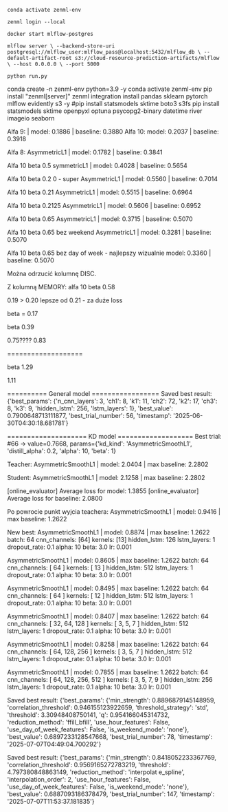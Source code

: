 `conda activate zenml-env`

`zenml login --local`

`docker start mlflow-postgres`

`mlflow server \
  --backend-store-uri postgresql://mlflow_user:mlflow_pass@localhost:5432/mlflow_db \
  --default-artifact-root s3://cloud-resource-prediction-artifacts/mlflow \
  --host 0.0.0.0 \
  --port 5000`

`python run.py`


conda create -n zenml-env python=3.9 -y
conda activate zenml-env
pip install "zenml[server]"
zenml integration install pandas sklearn pytorch mlflow evidently s3 -y
#pip install statsmodels sktime boto3 s3fs
pip install statsmodels sktime openpyxl optuna psycopg2-binary datetime river imageio seaborn


Alfa 9:
 |  model: 0.1886  |  baseline: 0.3880
Alfa 10:
 model: 0.2037  |  baseline: 0.3918

Alfa 8:
AsymmetricL1  |  model: 0.1782  |  baseline: 0.3841

Alfa 10 beta 0.5
symmetricL1  |  model: 0.4028  |  baseline: 0.5654

Alfa 10 beta 0.2 0 - super
AsymmetricL1  |  model: 0.5560  |  baseline: 0.7014

Alfa 10 beta 0.21
AsymmetricL1  |  model: 0.5515  |  baseline: 0.6964

Alfa 10 beta 0.2125
AsymmetricL1  |  model: 0.5606  |  baseline: 0.6952

Alfa 10 beta 0.65
AsymmetricL1  |  model: 0.3715  |  baseline: 0.5070

Alfa 10 beta 0.65 bez weekend
AsymmetricL1  |  model: 0.3281  |  baseline: 0.5070

Alfa 10 beta 0.65 bez day of week - najlepszy wizualnie
model: 0.3360  |  baseline: 0.5070


Można odrzucić kolumnę DISC.


Z kolumną MEMORY:
alfa 10 beta 0.58

0.19 > 0.20 lepsze od 0.21 - za duże loss

beta    = 0.17

beta    0.39

0.75????
0.83



===================

beta 1.29

1.11




========== General model =================
Saved best result: {'best_params': {'n_cnn_layers': 3, 'ch1': 8, 'k1': 11, 'ch2': 72, 'k2': 17, 'ch3': 8, 'k3': 9, 'hidden_lstm': 256, 'lstm_layers': 1}, 'best_value': 0.7900648713111877, 'best_trial_number': 56, 'timestamp': '2025-06-30T04:30:18.681781'}


==================== KD model ===================
Best trial: #66 → value=0.7668, params={'kd_kind': 'AsymmetricSmoothL1', 'distill_alpha': 0.2, 'alpha': 10, 'beta': 1}



Teacher:
AsymmetricSmoothL1  |  model: 2.0404  |  max baseline: 2.2802

Student:
 AsymmetricSmoothL1  |  model: 2.1258  |  max baseline: 2.2802


[online_evaluator] Average loss for model: 1.3855
[online_evaluator] Average loss for baseline: 2.0800


Po powrocie punkt wyjcia teachera:
AsymmetricSmoothL1  |  model: 0.9416  |  max baseline: 1.2622


New best:
AsymmetricSmoothL1  |  model: 0.8874  |  max baseline: 1.2622
  batch: 64
  cnn_channels: [64]
  kernels: [13]
  hidden_lstm: 126
  lstm_layers: 1
  dropout_rate: 0.1
  alpha: 10
  beta: 3.0
  lr: 0.001


AsymmetricSmoothL1  |  model: 0.8605  |  max baseline: 1.2622
  batch: 64
  cnn_channels: [ 64 ]
  kernels: [ 13 ]
  hidden_lstm: 512
  lstm_layers: 1
  dropout_rate: 0.1
  alpha: 10
  beta: 3.0
  lr: 0.001



AsymmetricSmoothL1  |  model: 0.8495  |  max baseline: 1.2622
  batch: 64
  cnn_channels: [ 64 ]
  kernels: [ 12 ]
  hidden_lstm: 512
  lstm_layers: 1
  dropout_rate: 0.1
  alpha: 10
  beta: 3.0
  lr: 0.001


AsymmetricSmoothL1  |  model: 0.8407  |  max baseline: 1.2622
  batch: 64
  cnn_channels: [ 32, 64, 128 ]
  kernels: [ 3, 5, 7 ]
  hidden_lstm: 512
  lstm_layers: 1
  dropout_rate: 0.1
  alpha: 10
  beta: 3.0
  lr: 0.001


AsymmetricSmoothL1  |  model: 0.8258  |  max baseline: 1.2622
  batch: 64
  cnn_channels: [ 64, 128, 256 ]
  kernels: [ 3, 5, 7 ]
  hidden_lstm: 512
  lstm_layers: 1
  dropout_rate: 0.1
  alpha: 10
  beta: 3.0
  lr: 0.001

AsymmetricSmoothL1  |  model: 0.7855  |  max baseline: 1.2622
  batch: 64
  cnn_channels: [ 64, 128, 256, 512 ]
  kernels: [ 3, 5, 7, 9 ]
  hidden_lstm: 256
  lstm_layers: 1
  dropout_rate: 0.1
  alpha: 10
  beta: 3.0
  lr: 0.001



Saved best result: {'best_params': {'min_strength': 0.8896879145148959, 'correlation_threshold': 0.946155123922659, 'threshold_strategy': 'std', 'threshold': 3.30948408750141, 'q':
 0.954166045314732, 'reduction_method': 'ffill_bfill', 'use_hour_features': False, 'use_day_of_week_features': False, 'is_weekend_mode': 'none'}, 'best_value': 0.6897233128547668, 'best_trial_number': 78, 'timestamp': '2025-07-07T04:49:04.700292'}


Saved best result: {'best_params': {'min_strength': 0.8418052233367769, 'correlation_threshold': 0.9569165272783219, 'threshold': 4.797380848863149, 'reduction_method': 'interpolat
e_spline', 'interpolation_order': 2, 'use_hour_features': False, 'use_day_of_week_features': False, 'is_weekend_mode': 'none'}, 'best_value': 0.6887093186378479, 'best_trial_number': 147, 'timestamp': '2025-07-07T11:53:37.181835'}